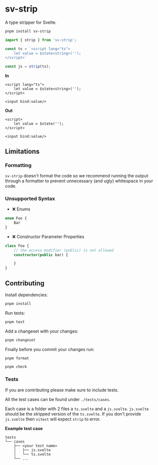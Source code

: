 # sv-strip

A type stripper for Svelte.

```sh
pnpm install sv-strip
```

```ts
import { strip } from 'sv-strip';

const ts = `<script lang="ts">
    let value = $state<string>('');
</script>`

const js = strip(ts);
```

**In**

```svelte
<script lang="ts">
    let value = $state<string>('');
</script>

<input bind:value/>
```

**Out**

```svelte
<script>
    let value = $state('');
</script>

<input bind:value/>
```

## Limitations

### Formatting
`sv-strip` doesn't format the code so we recommend running the output through a formatter to prevent unnecessary (and ugly) whitespace in your code.

### Unsupported Syntax

- ❌ Enums 
```ts
enum Foo {
    Bar
}
```
- ❌ Constructor Parameter Properties
```ts
class Foo {
    // the access modifier (public) is not allowed
    constructor(public bar) {

    }
}
```  

## Contributing

Install dependencies:

```sh
pnpm install
```

Run tests:

```sh
pnpm test
```

Add a changeset with your changes:
```sh
pnpm changeset
```

Finally before you commit your changes run:

```sh
pnpm format

pnpm check
```

### Tests

If you are contributing please make sure to include tests.

All the test cases can be found under `./tests/cases`.

Each case is a folder with 2 files a `ts.svelte` and a `js.svelte`. `js.svelte` should be the stripped version of the `ts.svelte`. If you don't provide `js.svelte` then `vitest` will expect `strip` to error.

**Example test case**
```
tests
└── cases
    ├── <your test name>
    │   ├── js.svelte
    │   └── ts.svelte
    └── ...
```